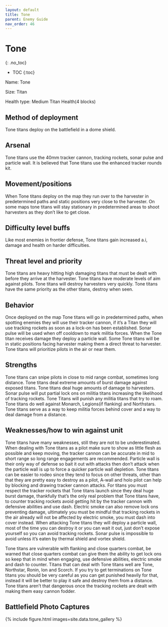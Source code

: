```yaml
---
layout: default
title: Tone
parent: Enemy Guide
nav_order: 46
---
```


# Tone
{: .no_toc}

-  TOC
{:toc}

Name: Tone

Size: Titan

Health type: Medium Titan Health(4 blocks)

## Method of deployment

Tone titans deploy on the battlefield in a dome shield.

## Arsenal

Tone titans use the 40mm tracker cannon, tracking rockets, sonar pulse and particle wall. It is believed that Tone titans use the enhanced tracker rounds kit. 

## Movement/positions

When Tone titans deploy on the map they run over to the harvester in predetermined paths and static positions very close to the harvester. On some maps tone titans will stay stationary in predetermined areas to shoot harvesters as they don’t like to get close. 

## Difficulty level buffs

Like most enemies in frontier defense, Tone titans gain increased a.i, damage and health on harder difficulties.

## Threat level and priority 

Tone titans are heavy hitting high damaging titans that must be dealt with before they arrive at the harvester. Tone titans have moderate levels of aim against pilots. Tone titans will destroy harvesters very quickly. Tone titans have the same priority as the other titans, destroy when seen. 

## Behavior

Once deployed on the map Tone titans will go in predetermined paths, when spotting enemies they will use their tracker cannon, if it’s a Titan they will use tracking rockets as soon as a lock-on has been established. Sonar pulse will be used when off cooldown to mark militia forces. When the Tone titan receives damage they deploy a particle wall. Some Tone titans will be in static positions facing harvester making them a direct threat to harvester. Tone titans will prioritize pilots in the air or near them.

## Strengths

Tone titans can snipe pilots in close to mid range combat, sometimes long distance. Tone titans deal extreme amounts of burst damage against exposed titans. Tone titans deal huge amounts of damage to harvesters. Sonar pulse will put partial lock ons on militia titans increasing the likelihood of tracking rockets. Tone Titans will punish any militia titans that try to roam. Tone titans do well against Monarch, Legions(if flanking) and Northstars. Tone titans serve as a way to keep militia forces behind cover and a way to deal damage from a distance. 

## Weaknesses/how to win against unit 

Tone titans have many weaknesses, still they are not to be underestimated. When dealing with Tone titans as a pilot make sure to show as little flesh as possible and keep moving, the tracker cannon can be accurate in mid to short range so long range engagements are recommended. Particle wall is their only way of defense so bait it out with attacks then don’t attack when the particle wall is up to force a quicker particle wall depletion. Tone titans can be easier to rodeo since they tend to focus on other threats, other than that they are pretty easy to destroy as a pilot, A-wall and holo pilot can help by blocking and drawing tracker cannon attacks. For titans you must respect the tracker rockets that Tone titans launch since they deal huge burst damage, thankfully that’s the only real problem that Tone titans have, to counter tracking rockets avoid getting hit by the tracker cannon with defensive abilities and use dash. Electric smoke can also remove lock ons preventing damage, ultimately you must be mindful that tracking rockets in the air already will not be affected by electric smoke, you must dash into cover instead. When attacking Tone titans they will deploy a particle wall, most of the time you can destroy it or you can wait it out, just don’t expose yourself so you can avoid tracking rockets. Sonar pulse is impossible to avoid unless it’s eaten by thermal shield and vortex shield.

Tone titans are vulnerable with flanking and close quarters combat, be warned that close quarters combat can give them the ability to get lock ons so keep that in mind when engaging, use defensive abilities, electric smoke and dash to counter. Titans that can deal with Tone titans well are Tone, Northstar, Ronin, Ion and Scorch. If you try to get terminations on Tone titans you should be very careful as you can get punished heavily for that, instead it will be better to play it safe and destroy them from a distance. Tone titans aren’t that dangerous once the tracking rockets are dealt with making them easy cannon fodder. 

## Battlefield Photo Captures

{% include figure.html images=site.data.tone_gallery %}

